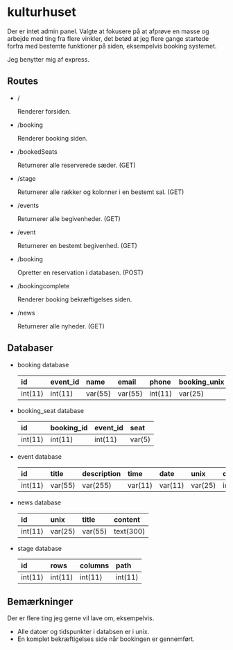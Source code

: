 # kulturhuset

Der er intet admin panel. Valgte at fokusere på at afprøve en masse og arbejde med ting fra flere vinkler, det betød at jeg flere gange startede forfra med bestemte funktioner på siden, eksempelvis booking systemet.

Jeg benytter mig af express.

## Routes
* /
    
    Renderer forsiden.
* /booking
    
    Renderer booking siden.
* /bookedSeats
    
    Returnerer alle reserverede sæder. (GET)
* /stage
    
    Returnerer alle rækker og kolonner i en bestemt sal. (GET)
* /events
    
    Returnerer alle begivenheder. (GET)
* /event
    
    Returnerer en bestemt begivenhed. (GET)
* /booking
    
    Opretter en reservation i databasen. (POST)
* /bookingcomplete
    
    Renderer booking bekræftigelses siden.
* /news
    
    Returnerer alle nyheder. (GET)

## Databaser

* booking database

    |id     |event_id   |name   |email|phone |booking_unix|token|
    |:------|:------|:------|:---------|:-------|:------------|:------------|
    |int(11)|int(11)|var(55)|var(55)   |int(11)|var(25)       |var(55)|

* booking_seat database

    |id     |booking_id   |event_id   |seat|
    |:------|:------|:------|:---------|
    |int(11)|int(11)|int(11)|var(5)   |

* event database

    |id     |title   |description   |time|date|unix|duration|stage|price|
    |:------|:------|:------|:---------|:----|:----|:----|:----|:-----|
    |int(11)|var(55)|var(255)|var(11)|var(11)|var(25)|int(11)|int(11)|dec(5,2)|

* news database

    |id     |unix   |title   |content|
    |:------|:------|:------|:---------|
    |int(11)|var(25)|var(55)|text(300)   |

* stage database

    |id     |rows   |columns   |path|
    |:------|:------|:------|:---------|
    |int(11)|int(11)|int(11)|int(11)   |

## Bemærkninger

Der er flere ting jeg gerne vil lave om, eksempelvis.

* Alle datoer og tidspunkter i databsen er i unix.
* En komplet bekræftigelses side når bookingen er gennemført.





